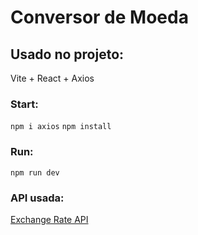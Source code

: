 # Conversor de Moeda

## Usado no projeto:
Vite + React + Axios

### Start:
`npm i axios`
`npm install`
### Run:
`npm run dev`
### API usada:
[Exchange Rate API](https://www.exchangerate-api.com/)
